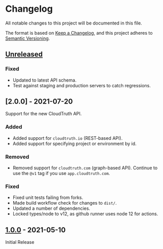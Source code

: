 # Changelog

All notable changes to this project will be documented in this file.

The format is based on [Keep a Changelog](https://keepachangelog.com/en/1.0.0/),
and this project adheres to [Semantic Versioning](https://semver.org/spec/v2.0.0.html).

## [Unreleased]

### Fixed

- Updated to latest API schema.
- Test against staging and production servers to catch regressions.


## [2.0.0] - 2021-07-20

Support for the new CloudTruth API.

### Added

- Added support for `cloudtruth.io` (REST-based API).
- Added support for specifying project or environment by id.

### Removed

- Removed support for `cloudtruth.com` (graph-based API).
  Continue to use the `@v1` tag if you use `app.cloudtruth.com`.

### Fixed

- Fixed unit tests failing from forks.
- Made build workflow check for changes to `dist/`.
- Updated a number of dependencies.
- Locked types/node to v12, as github runner uses node 12 for actions.

## [1.0.0] - 2021-05-10

Initial Release

[Unreleased]: https://github.com/cloudtruth/configure-action/compare/v1.0.0...HEAD
[1.0.0]: https://github.com/cloudtruth/configure-action/releases/tag/v1.0.0

